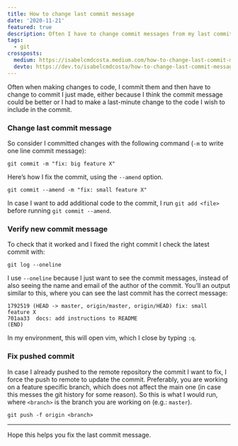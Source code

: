 ```yaml
---
title: How to change last commit message
date: '2020-11-21'
featured: true
description: Often I have to change commit messages from my last commit, this is how I do it.
tags:
  - git
crossposts:
  medium: https://isabelcmdcosta.medium.com/how-to-change-last-commit-message-77a7036a32c7
  devto: https://dev.to/isabelcmdcosta/how-to-change-last-commit-message-3oha
---
```


Often when making changes to code, I commit them and then have to change to commit I just made, either because I think the commit message could be better or I had to make a last-minute change to the code I wish to include in the commit.

### Change last commit message

So consider I committed changes with the following command (`-m` to write one line commit message):
```
git commit -m "fix: big feature X"
```

Here’s how I fix the commit, using the `--amend` option.
```
git commit --amend -m "fix: small feature X"
```
In case I want to add additional code to the commit, I run `git add <file>` before running `git commit --amend`.

### Verify new commit message

To check that it worked and I fixed the right commit I check the latest commit with:
```
git log --oneline
```

I use `--oneline` because I just want to see the commit messages, instead of also seeing the name and email of the author of the commit. You’ll an output similar to this, where you can see the last commit has the correct message:

```
1792519 (HEAD -> master, origin/master, origin/HEAD) fix: small feature X
701aa33  docs: add instructions to README
(END)
```
In my environment, this will open vim, which I close by typing `:q`.

### Fix pushed commit

In case I already pushed to the remote repository the commit I want to fix, I force the push to remote to update the commit. Preferably, you are working on a feature specific branch, which does not affect the main one (in case this messes the git history for some reason). So this is what I would run, where `<branch>` is the branch you are working on (e.g.: `master`).
```
git push -f origin <branch>
```

----

Hope this helps you fix the last commit message.
